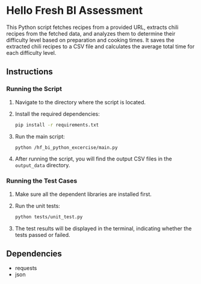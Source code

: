 # Hello Fresh BI Assessment

This Python script fetches recipes from a provided URL, extracts chili recipes from the fetched data, and analyzes them to determine their difficulty level based on preparation and cooking times. It saves the extracted chili recipes to a CSV file and calculates the average total time for each difficulty level.

## Instructions

### Running the Script

1. Navigate to the directory where the script is located.

2. Install the required dependencies:

    ```bash
    pip install -r requirements.txt
    ```

3. Run the main script:

    ```bash
    python /hf_bi_python_excercise/main.py
    ```

4. After running the script, you will find the output CSV files in the `output_data` directory.

### Running the Test Cases

1. Make sure all the dependent libraries are installed first.

2. Run the unit tests:

    ```bash
    python tests/unit_test.py
    ```

3. The test results will be displayed in the terminal, indicating whether the tests passed or failed.

## Dependencies

- requests
- json
